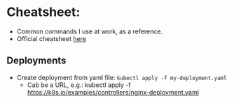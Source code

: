# Cheatsheet:

- Common commands I use at work, as a reference. 
- Official cheatsheet [here](https://kubernetes.io/docs/reference/kubectl/cheatsheet/)

## Deployments

- Create deployment from yaml file:
`kubectl apply -f my-deployment.yaml`
    - Cab be a URL, e.g.: kubectl apply -f https://k8s.io/examples/controllers/nginx-deployment.yaml
